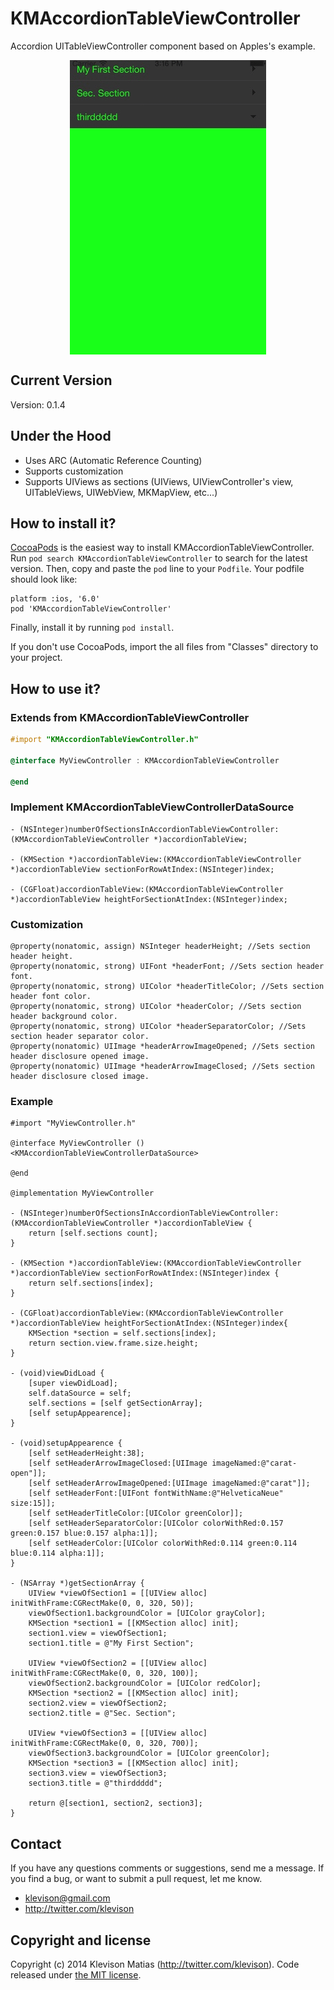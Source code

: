 # KMAccordionTableViewController

Accordion UITableViewController component based on Apples's example.

<p align="center">
  <img align="center" src="juLug4JLzx.gif" alt="...">
</p>

## Current Version

Version: 0.1.4

## Under the Hood

* Uses ARC (Automatic Reference Counting)
* Supports customization
* Supports UIViews as sections (UIViews, UIViewController's view, UITableViews, UIWebView, MKMapView, etc...)

## How to install it?

[CocoaPods](http://cocoapods.org) is the easiest way to install KMAccordionTableViewController. Run ```pod search KMAccordionTableViewController``` to search for the latest version. Then, copy and paste the ```pod``` line to your ```Podfile```. Your podfile should look like:

```
platform :ios, '6.0'
pod 'KMAccordionTableViewController'
```

Finally, install it by running ```pod install```.

If you don't use CocoaPods, import the all files from "Classes" directory to your project.

## How to use it?

### Extends from KMAccordionTableViewController

```objective-c
#import "KMAccordionTableViewController.h"

@interface MyViewController : KMAccordionTableViewController

@end
```

### Implement KMAccordionTableViewControllerDataSource

```objc
- (NSInteger)numberOfSectionsInAccordionTableViewController:(KMAccordionTableViewController *)accordionTableView;

- (KMSection *)accordionTableView:(KMAccordionTableViewController *)accordionTableView sectionForRowAtIndex:(NSInteger)index;

- (CGFloat)accordionTableView:(KMAccordionTableViewController *)accordionTableView heightForSectionAtIndex:(NSInteger)index;
```

### Customization

```objc
@property(nonatomic, assign) NSInteger headerHeight; //Sets section header height.
@property(nonatomic, strong) UIFont *headerFont; //Sets section header font.
@property(nonatomic, strong) UIColor *headerTitleColor; //Sets section header font color.
@property(nonatomic, strong) UIColor *headerColor; //Sets section header background color.
@property(nonatomic, strong) UIColor *headerSeparatorColor; //Sets section header separator color.
@property(nonatomic) UIImage *headerArrowImageOpened; //Sets section header disclosure opened image.
@property(nonatomic) UIImage *headerArrowImageClosed; //Sets section header disclosure closed image.
```

### Example

```objc
#import "MyViewController.h"

@interface MyViewController () <KMAccordionTableViewControllerDataSource>

@end

@implementation MyViewController

- (NSInteger)numberOfSectionsInAccordionTableViewController:(KMAccordionTableViewController *)accordionTableView {
    return [self.sections count];
}

- (KMSection *)accordionTableView:(KMAccordionTableViewController *)accordionTableView sectionForRowAtIndex:(NSInteger)index {
    return self.sections[index];
}

- (CGFloat)accordionTableView:(KMAccordionTableViewController *)accordionTableView heightForSectionAtIndex:(NSInteger)index{
    KMSection *section = self.sections[index];
    return section.view.frame.size.height;
}

- (void)viewDidLoad {
    [super viewDidLoad];
    self.dataSource = self;
    self.sections = [self getSectionArray];
    [self setupAppearence];
}

- (void)setupAppearence {
    [self setHeaderHeight:38];
    [self setHeaderArrowImageClosed:[UIImage imageNamed:@"carat-open"]];
    [self setHeaderArrowImageOpened:[UIImage imageNamed:@"carat"]];
    [self setHeaderFont:[UIFont fontWithName:@"HelveticaNeue" size:15]];
    [self setHeaderTitleColor:[UIColor greenColor]];
    [self setHeaderSeparatorColor:[UIColor colorWithRed:0.157 green:0.157 blue:0.157 alpha:1]];
    [self setHeaderColor:[UIColor colorWithRed:0.114 green:0.114 blue:0.114 alpha:1]];
}

- (NSArray *)getSectionArray {
    UIView *viewOfSection1 = [[UIView alloc] initWithFrame:CGRectMake(0, 0, 320, 50)];
    viewOfSection1.backgroundColor = [UIColor grayColor];
    KMSection *section1 = [[KMSection alloc] init];
    section1.view = viewOfSection1;
    section1.title = @"My First Section";

    UIView *viewOfSection2 = [[UIView alloc] initWithFrame:CGRectMake(0, 0, 320, 100)];
    viewOfSection2.backgroundColor = [UIColor redColor];
    KMSection *section2 = [[KMSection alloc] init];
    section2.view = viewOfSection2;
    section2.title = @"Sec. Section";

    UIView *viewOfSection3 = [[UIView alloc] initWithFrame:CGRectMake(0, 0, 320, 700)];
    viewOfSection3.backgroundColor = [UIColor greenColor];
    KMSection *section3 = [[KMSection alloc] init];
    section3.view = viewOfSection3;
    section3.title = @"thirddddd";

    return @[section1, section2, section3];
}
```

## Contact

If you have any questions comments or suggestions, send me a message. If you find a bug, or want to submit a pull request, let me know.

* klevison@gmail.com
* http://twitter.com/klevison

## Copyright and license

Copyright (c) 2014 Klevison Matias (http://twitter.com/klevison). Code released under [the MIT license](LICENSE).
